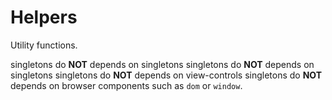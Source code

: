 # Helpers

Utility functions.

singletons do **NOT** depends on singletons
singletons do **NOT** depends on singletons
singletons do **NOT** depends on view-controls
singletons do **NOT** depends on browser components such as `dom` or `window`.
